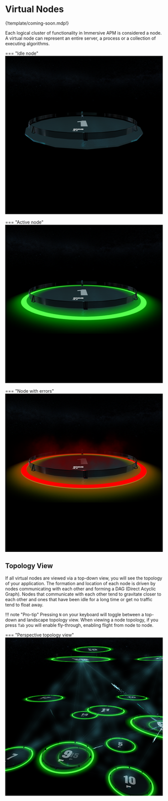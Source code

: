 # Virtual Nodes

{!template/coming-soon.mdp!}

Each logical cluster of functionality in Immersive APM is considered a node. A virtual node can represent an entire server, a process or a collection of executing algorithms.

=== "Idle node"
    ![Idle node](img/hl_facility_1.png)

=== "Active node"
    ![Active node](img/hl_facility_2.png)

=== "Node with errors"
    ![Node with errors](img/hl_facility_3.png)

## Topology View

If all virtual nodes are viewed via a top-down view, you will see the topology of your application. The formation and location of each node is driven by nodes communicating with each other and forming a DAG (Direct Acyclic Graph). Nodes that communicate with each other tend to gravitate closer to each other and ones that have been idle for a long time or get no traffic tend to float away.

!!! note "Pro-tip"
    Pressing `N` on your keyboard will toggle between a top-down and landscape topology view. 
    When viewing a node topology, if you press `Tab` you will enable fly-through, enabling flight from node to node.

=== "Perspective topology view"
![Node topology view](img/gallery_lightbox4_sm.png)